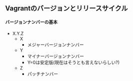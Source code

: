 ## Vagrantのバージョンとリリースサイクル

#### バージョンナンバーの基本

- X.Y.Z
  - X
    - メジャーバージョンナンバー
  - Y
    - マイナーバージョンナンバー
    - Y=0は安定版(現在はそうとも言えないらしい?)
  - Z
    - パッチナンバー
